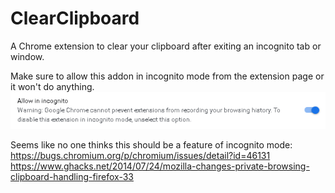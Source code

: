 # ClearClipboard

A Chrome extension to clear your clipboard after exiting an incognito tab or window.  

Make sure to allow this addon in incognito mode from the extension page or it won't do anything.
![Allow in Incognito](/incognito.PNG)

Seems like no one thinks this should be a feature of incognito mode:  
https://bugs.chromium.org/p/chromium/issues/detail?id=46131  
https://www.ghacks.net/2014/07/24/mozilla-changes-private-browsing-clipboard-handling-firefox-33

